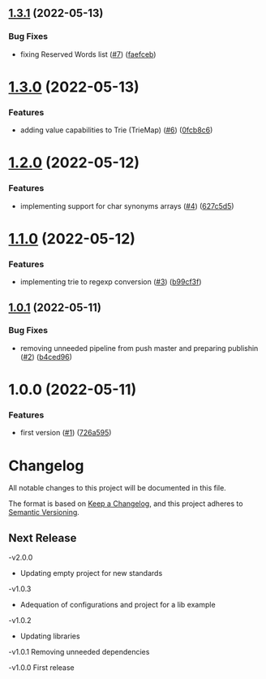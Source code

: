 ## [1.3.1](https://github.com/maxmilhas-org/nodejs-trie/compare/v1.3.0...v1.3.1) (2022-05-13)


### Bug Fixes

* fixing Reserved Words list ([#7](https://github.com/maxmilhas-org/nodejs-trie/issues/7)) ([faefceb](https://github.com/maxmilhas-org/nodejs-trie/commit/faefceb435d376687da7ba91eec4d69202540d3f))

# [1.3.0](https://github.com/maxmilhas-org/nodejs-trie/compare/v1.2.0...v1.3.0) (2022-05-13)


### Features

* adding value capabilities to Trie (TrieMap) ([#6](https://github.com/maxmilhas-org/nodejs-trie/issues/6)) ([0fcb8c6](https://github.com/maxmilhas-org/nodejs-trie/commit/0fcb8c602b7e9064ce22d31f45a724bbabb18046))

# [1.2.0](https://github.com/maxmilhas-org/nodejs-trie/compare/v1.1.0...v1.2.0) (2022-05-12)


### Features

* implementing support for char synonyms arrays ([#4](https://github.com/maxmilhas-org/nodejs-trie/issues/4)) ([627c5d5](https://github.com/maxmilhas-org/nodejs-trie/commit/627c5d51b39258e1bd1b1d6f82641de1b0f4fcb0))

# [1.1.0](https://github.com/maxmilhas-org/nodejs-trie/compare/v1.0.1...v1.1.0) (2022-05-12)


### Features

* implementing trie to regexp conversion ([#3](https://github.com/maxmilhas-org/nodejs-trie/issues/3)) ([b99cf3f](https://github.com/maxmilhas-org/nodejs-trie/commit/b99cf3f067b7283c8f4834820c1d038febcfcdb7))

## [1.0.1](https://github.com/maxmilhas-org/nodejs-trie/compare/v1.0.0...v1.0.1) (2022-05-11)


### Bug Fixes

* removing unneeded pipeline from push master and preparing publishin ([#2](https://github.com/maxmilhas-org/nodejs-trie/issues/2)) ([b4ced96](https://github.com/maxmilhas-org/nodejs-trie/commit/b4ced96bdfe2921b254092d8e35f1e72a18c4031))

# 1.0.0 (2022-05-11)


### Features

* first version ([#1](https://github.com/maxmilhas-org/nodejs-trie/issues/1)) ([726a595](https://github.com/maxmilhas-org/nodejs-trie/commit/726a595986cd53f969f7d0135f7dc4b60480d25c))

# Changelog
  All notable changes to this project will be documented in this file.

  The format is based on [Keep a Changelog](https://keepachangelog.com/en/1.0.0/),
  and this project adheres to [Semantic Versioning](https://semver.org/spec/v2.0.0.html).

  ## Next Release



-v2.0.0

- Updating empty project for new standards

-v1.0.3

- Adequation of configurations and project for a lib example

-v1.0.2

- Updating libraries


-v1.0.1
  Removing unneeded dependencies

-v1.0.0
  First release
